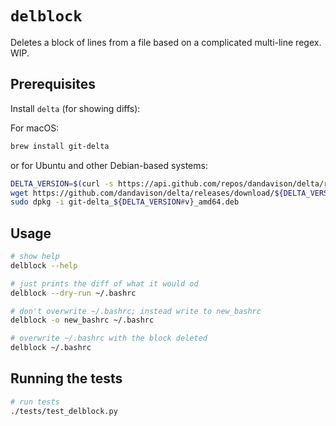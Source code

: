 # `delblock`

Deletes a block of lines from a file based on a complicated multi-line regex. WIP.

## Prerequisites

Install `delta` (for showing diffs):

For macOS:

```sh
brew install git-delta
```

or for Ubuntu and other Debian-based systems:

```sh
DELTA_VERSION=$(curl -s https://api.github.com/repos/dandavison/delta/releases/latest | grep '"tag_name":' | cut -d'"' -f4)
wget https://github.com/dandavison/delta/releases/download/${DELTA_VERSION}/git-delta_${DELTA_VERSION#v}_amd64.deb
sudo dpkg -i git-delta_${DELTA_VERSION#v}_amd64.deb
```

## Usage

```sh
# show help
delblock --help
```

```sh
# just prints the diff of what it would od
delblock --dry-run ~/.bashrc
```

```sh
# don't overwrite ~/.bashrc; instead write to new_bashrc
delblock -o new_bashrc ~/.bashrc
```

```sh
# overwrite ~/.bashrc with the block deleted
delblock ~/.bashrc
```

## Running the tests

```sh
# run tests
./tests/test_delblock.py
```